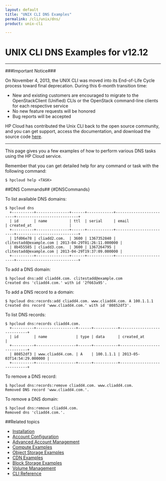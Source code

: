 ```yaml
---
layout: default
title: "UNIX CLI DNS Examples"
permalink: /cli/unix/dns/
product: unix-cli

---
```

# UNIX CLI DNS Examples for v12.12

___________________

###Important Notice###

On November 4, 2013, the UNIX CLI was moved into its End-of-Life Cycle process toward final deprecation. During this 6-month transition time:

* New and existing customers are encouraged to migrate to the OpenStackClient (Unified) CLIs or the OpenStack command-line clients for each respective service
* No new feature requests will be honored
* Bug reports will be accepted

HP Cloud has contributed the Unix CLI back to the open source community, and you can get support, access the documentation, and download the source code [here](https://github.com/hpcloud/unix_cli).

_________________________________________

This page gives you a few examples of how to perform various DNS tasks using the HP Cloud service.

Remember that you can get detailed help for any command or task with the following command:

    $ hpcloud help <TASK>

##DNS Commands## {#DNSCommands}

To list available DNS domains:

    $ hpcloud dns
      +----------+---------------+------+------------+------------------------+----------------------------+
      | id       | name          | ttl  | serial     | email                  | created_at                 |
      +----------+---------------+------+------------+------------------------+----------------------------+
      | 1fd06e78 | cliadd2.com.  | 3600 | 1367352840 | clitestadd@example.com | 2013-04-29T01:26:11.000000 |
      | 8b455585 | cliadd3.com.  | 3600 | 1367264795 | clitestadd@example.com | 2013-04-29T19:37:09.000000 |
      +----------+---------------+------+------------+------------------------+----------------------------+

To add a DNS domain:

    $ hpcloud dns:add cliadd4.com. clitestadd@example.com
    Created dns 'cliadd4.com.' with id '2f663a95'.

To add a DNS record to a domain:

    $ hpcloud dns:records:add cliadd4.com. www.cliadd4.com. A 100.1.1.1
    Created dns record 'www.cliadd4.com.' with id '80852df3'.

To list DNS records:

    $ hpcloud dns:records cliadd4.com.
      +----------+------------------+------+-----------+----------------------------+
      | id       | name             | type | data      | created_at                 |
      +----------+------------------+------+-----------+----------------------------+
      | 80852df3 | www.cliadd4.com. | A    | 100.1.1.1 | 2013-05-03T14:54:29.000000 |
      +----------+------------------+------+-----------+----------------------------+

To remove a DNS record:

    $ hpcloud dns:records:remove cliadd4.com. www.cliadd4.com.
    Removed DNS record 'www.cliadd4.com.'.

To remove a DNS domain:

    $ hpcloud dns:remove cliadd4.com.
    Removed dns 'cliadd4.com.'.


##Related topics

* [Installation](/cli/unix/install)
* [Account Configuration](/cli/unix/configuration)
* [Advanced Account Management](/cli/unix/account-management)
* [Compute Examples](/cli/unix/compute)
* [Object Storage Examples](/cli/unix/object-storage)
* [CDN Examples](/cli/unix/cdn)
* [Block Storage Examples](/cli/unix/block-storage)
* [Volume Management](/block-storage/volume)
* [CLI Reference](/cli/unix/reference)
